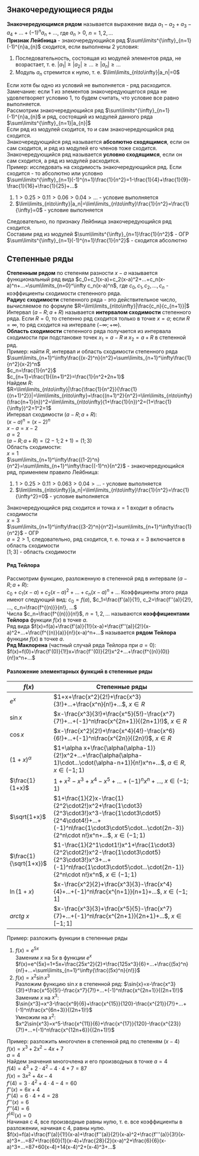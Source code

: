 ## Знакочередующиеся ряды
**Знакочередующимся рядом** называется выражение вида $a_1-a_2+a_3-a_4+...+(-1)^na_n+...$, где $a_n>0$, $n=1,2,...$  
**Признак Лейбница** - знакочередующийся ряд $`\sum\limits^{\infty}_{n=1}(-1)^{n}a_{n}`$ сходится, если выполнены 2 условия:
1) Последовательность, состоящая из модулей элементов ряда, не возрастает, т. е. $|a_1|\geq|a_2|\geq...\geq|a_n|\geq...$
2) Модуль $a_n$ стремится к нулю, т. е. $\lim\limits_{n\to\infty}|a_n|=0$
  
Если хотя бы одно из условий не выполняется - ряд расходится.  
Замечание: если 1 из элементов знакочередующегося ряда не удовлетворяет условию 1, то будем считать, что условие все равно выполняется.  
Рассмотрим знакочередующийся ряд $`\sum\limits^{\infty}_{n=1}(-1)^{n}a_{n}`$ и ряд, состоящий из модулей данного ряда $`\sum\limits^{\infty}_{n=1}|a_{n}|`$  
Если ряд из модулей сходится, то и сам знакочередующийся ряд сходится.  
Знакочередующийся ряд называется **абсолютно сходящимся**, если он сам сходится, и ряд из модулей его членов тоже сходится.  
Знакочередующийся ряд называется **условно сходящимся**, если он сам сходится, а ряд из модулей расходится.  
Пример: исследовать на сходимость знакочередующийся ряд. Если сходится - то абсолютно или условно  
$\sum\limits^{\infty}_{n=1}(-1)^{n+1}\frac{1}{n^2}=1-\frac{1}{4}+\frac{1}{9}-\frac{1}{16}+\frac{1}{25}+...$  
1) $1>0.25>0.11>0.06>0.04>...$ - условие выполняется
2) $\lim\limits_{n\to\infty}|a_n|=\lim\limits_{n\to\infty}\frac{1}{n^2}=\frac{1}{\infty}=0$ - условие выполняется
  
Следовательно, по признаку Лейбница знакочередующийся ряд сходится.  
Составим ряд из модулей $`\sum\limits^{\infty}_{n=1}\frac{1}{n^2}`$ - ОГР  
$`\sum\limits^{\infty}_{n=1}(-1)^{n+1}\frac{1}{n^2}`$ - сходится абсолютно
## Степенные ряды
**Степенным рядом** по степеням разности $x-a$ называется функциональный ряд вида $c_0+c_1(x-a)+c_2(x-a)^2+...+c_n(x-a)^n+...=\sum\limits_{n=0}^\infty c_n(x-a)^n$, где $c_0, c_1, c_2, ..., c_n$ - коэффициенты сходимости степенного ряда.  
**Радиус сходимости** степенного ряда - это действительное число, вычисляемое по формуле $R=\lim\limits_{n\to\infty}|\frac{c_n}{c_{n+1}}|$  
Интервал $(a-R; a+R)$ называется **интервалом сходимости** степенного ряда. Если $R=0$, то степенно ряд сходится только в точке $x=a$; если $R=\infty$, то ряд сходится на интервале $(-\infty;+\infty)$.  
**Область сходимости** степенного ряда получается из интервала сходимости при подстановке точек $x_1=a-R$ и $x_2=a+R$ в степенной ряд.  
Пример: найти $R$, интервал и область сходимости степенного ряда  
$\sum\limits_{n+1}^\infty\frac{(x-2)^n}{n^2}=\sum\limits_{n+1}^\infty\frac{1}{n^2}(x-2)^n$  
$c_n=\frac{1}{n^2}$  
$c_{n+1}=\frac{1}{(n+1)^2}=\frac{1}{n^2+2n+1}$  
Найдем $R$:  
$R=\lim\limits_{n\to\infty}|\frac{\frac{1}{n^2}}{\frac{1}{(n+1)^2}}|=\lim\limits_{n\to\infty}=\frac{(n+1)^2}{n^2}=\lim\limits_{n\to\infty}(\frac{n+1}{n})^2=\lim\limits_{n\to\infty}(1+\frac{1}{n})^2=(1+\frac{1}{\infty})^2=1^2=1$  
Интервал сходимости $(a-R;a+R)$:  
$(x-a)^n=(x-2)^n$  
$x-a=x-2$  
$a=2$  
$(a-R;a+R)=(2-1;2+1)=(1;3)$  
Область сходимости:  
$x=1$  
$\sum\limits_{n+1}^\infty\frac{(1-2)^n}{n^2}=\sum\limits_{n+1}^\infty\frac{(-1)^n}{n^2}$ - знакочередующийся ряд, применяем правило Лейбница:
1) $1>0.25>0.11>0.063>0.04>...$ - условие выполняется
2) $\lim\limits_{n\to\infty}|a_n|=\lim\limits_{n\to\infty}\frac{1}{n^2}=\frac{1}{\infty^2}=0$ - условие выполняется
  
Знакочередующийся ряд сходится и точка $x=1$ входит в область сходимости  
$x=3$  
$\sum\limits_{n+1}^\infty\frac{(3-2)^n}{n^2}=\sum\limits_{n+1}^\infty\frac{1}{n^2}$ - ОГР  
$a=2>1$, следовательно, ряд сходится, т. е. точка $x=3$ включается в область сходимости  
$[1;3]$ - область сходимости
#### Ряд Тейлора
Рассмотрим функцию, разложенную в степенной ряд в интервале $(a-R; a+R)$:  
$c_0+c_1(x-a)+c_2(x-a)^2+...+c_n(x-a)^n+...$ Коэффициенты этого ряда имеют следующий вид: $c_0=f(a)$, $c_1=\frac{f'(a)}{1!}, c_2=\frac{f''(a)}{2!}, ..., c_n=\frac{f^{(n)}}{n!}, ...$  
Числа $c_n=\frac{f^{(n)}}{n!}$, $n=1,2,...$ называются **коэффициентами Тейлора** функции $f(x)$ в точке $a$.  
Ряд вида $f(x)=f(a)+\frac{f'(a)}{1!}(x-a)+\frac{f''(a)}{2!}(x-a)^2+...+\frac{f^{(n)}(a)}{n!}(x-a)^n+...$ называется **рядом Тейлора** функции $f(x)$ в точке $a$.  
**Ряд Маклорена** (частный случай ряда Тейлора при $a=0$): $f(x)=f(0)+\frac{f'(0)}{1!}x+\frac{f''(0)}{2!}x^2+...+\frac{f^{(n)}(0)}{n!}x^n+...$
#### Разложение элементарных функций в степенные ряды
| $f(x)$                 | Степенные ряды                                                                                                                                                                               |
| ---------------------- | -------------------------------------------------------------------------------------------------------------------------------------------------------------------------------------------- |
| $e^x$                  | $1+x+\frac{x^2}{2!}+\frac{x^3}{3!}+...+\frac{x^n}{n!}+...$, $x\in R$                                                                                                                         |
| $\sin{x}$              | $x-\frac{x^3}{3!}+\frac{x^5}{5!}-\frac{x^7}{7!}+...+(-1)^n\frac{x^{2n+1}}{(2n+1)!}$, $x\in R$                                                                                                |
| $\cos{x}$              | $x-\frac{x^2}{2!}+\frac{x^4}{4!}-\frac{x^6}{6!}+...+(-1)^n\frac{x^{2n}}{(2n)!}$, $x\in R$                                                                                                    |
| $(1+x)^\alpha$         | $1+\alpha x+\frac{\alpha(\alpha-1)}{2!}x^2+...+\frac{\alpha(\alpha-1)\cdot...\cdot(\alpha-n+1)}{n!}x^n+...$, $a\in R$, $x\in (-1;1)$                                                         |
| $\frac{1}{1+x}$        | $1+x^2-x^3+x^4-x^5+...+(-1)^nx^n+...$, $x\in(-1;1)$                                                                                                                                          |
| $\sqrt{1+x}$           | $1+\frac{1}{2}x-\frac{1}{2^2\cdot2!}x^2+\frac{1\cdot3}{2^3\cdot3!}x^3-\frac{1\cdot3\cdot5}{2^4\cdot4!}+...+(-1)^n\frac{1\cdot3\cdot5\cdot...\cdot(2n-3)}{2^n\cdot n!}x^n+...$, $x\in (-1;1)$ |
| $\frac{1}{\sqrt{1+x}}$ | $1-\frac{1}{2^1\cdot1!}x^1+\frac{1\cdot3}{2^2\cdot2!}x^2-\frac{1\cdot3\cdot5}{2^3\cdot3!}x^3+...+(-1)^n\frac{1\cdot3\cdot5\cdot...\cdot(2n-1)}{2^n\cdot n!}x^n$, $x\in(-1;1)$                |
| $\ln{(1+x)}$           | $x-\frac{x^2}{2}+\frac{x^3}{3}-\frac{x^4}{4}+...+(-1)^n\frac{x^{n+1}}{n+1}+...$, $x\in(-1;1]$                                                                                                |
| $arctg\ x$             | $x-\frac{x^3}{3}+\frac{x^5}{5}-\frac{x^7}{7}+...+(-1)^n\frac{x^{2n+1}}{2n+1}+...$, $x\in[-1;1]$                                                                                              |
  
Пример: разложить функции в степенные ряды
1) $f(x)=e^{5x}$  
	Заменим $x$ на $5x$ в функции $e^x$  
	$f(x)=e^{5x}=1+5x+\frac{25x^2}{2}+\frac{125x^3}{6}+...+\frac{(5x)^n}{n!}+...=\sum\limits_{n=1}^\infty{\frac{(5x)^n}{n!}}$  
2) $f(x)=x^2\sin{x^3}$  
	Разложим функцию $\sin{x}$ в степенной ряд:
	$\sin{x}=x-\frac{x^3}{3!}+\frac{x^5}{5!}-\frac{x^7}{7!}+...+(-1)^n\frac{x^{2n+1}}{(2n+1)!}$  
	Заменим $x$ на $x^3$:  
	$\sin{x^3}=x^3-\frac{x^9}{6}+\frac{x^{15}}{120}-\frac{x^{21}}{7!}+...+(-1)^n\frac{x^{6n+3}}{(2n+1)!}$  
	Умножим на $x^2$:  
	$x^2\sin{x^3}=x^5-\frac{x^{11}}{6}+\frac{x^{17}}{120}-\frac{x^{23}}{7!}+...+(-1)^n\frac{x^{12n+6}}{(2n+1)!}$  
  
Пример: разложить многочлен в степенной ряд по степеням $(x-4)$  
$f(x)=x^3+2x^2-4x+7$  
$a=4$  
Найдем значения многочлена и его производных в точке $a=4$  
$f(4)=4^3+2\cdot4^2-4\cdot4+7=87$  
$f(x)=3x^2+4x-4$  
$f'(4)=3\cdot4^2+4\cdot4-4=60$  
$f''(x)=6x+4$  
$f''(4)=6\cdot4+4=28$  
$f'''(x)=6$  
$f'''(4)=6$  
$f^{(4)}(x)=0$  
Начиная с 4, все производные равны нулю, т. е. все коэффициенты в разложении, начиная с 4, равны нулю.  
$f(x)=f(a)+\frac{f'(a)}{1!}(x-a)+\frac{f''(a)}{2!}(x-a)^2+\frac{f'''(a)}{3!}(x-a)^3+...=87+\frac{60}{1}(x-4)+\frac{28}{2}(x-a)^2+\frac{6}{6}(x-a)^3+...=87+60(x-4)+14(x-4)^2+(x-4)^3+...$